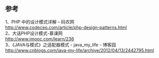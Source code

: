 ## 参考
1、PHP 中的设计模式详解 – 码农网  
http://www.codeceo.com/article/php-design-patterns.html  
2、大话PHP设计模式-慕课网  
http://www.imooc.com/learn/236  
3、《JAVA与模式》之适配器模式 - java_my_life - 博客园  
http://www.cnblogs.com/java-my-life/archive/2012/04/13/2442795.html  